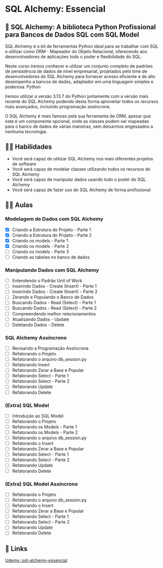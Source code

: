 # SQL Alchemy: Essencial
## 🚀 SQL Alchemy: A biblioteca Python Profissional para Bancos de Dados SQL com SQL Model

SQL Alchemy é o kit de ferramentas Python ideal para se trabalhar com SQL e utilizar como ORM - Mapeador do Objeto Relacional, oferecendo aos desenvolvedores de aplicações todo o poder e flexibilidade do SQL.

Neste curso iremos conhecer e utilizar um conjunto completo de padrões de persistência de dados de nível empresarial, projetados pelo time de desenvolvedores do SQL Alchemy para fornecer acesso eficiente e de alto desempenho a bancos de dados, adaptador em uma linguagem simples e poderosa: Python

Iremos utilizar a versão 3.13.7 do Python juntamente com a versão mais recente do SQL Alchemy podendo desta forma aproveitar todos os recursos mais avançados, incluindo programação assíncrona.

O SQL Alchemy é mais famoso pela sua ferramenta de ORM, apesar que este é um componente opcional, onde as classes podem ser mapeadas para o banco de dados de várias maneiras, sem deixarmos engessados a nenhuma tecnologia.

## 👨‍💻 Habilidades
* Você será capaz de utilizar SQL Alchemy nos mais diferentes projetos de software
* Você será capaz de modelar classes utilizando todos os recursos do SQL Alchemy
* Você será capaz de manipular dados usando todo o poder do SQL Alchemy
* Você será capaz de fazer uso do SQL Alchemy de forma profissional

## 👨‍🏫 Aulas
### Modelagem de Dados com SQL Alchemy
- [x] Criando a Estrutura do Projeto - Parte 1
- [x] Criando a Estrutura do Projeto - Parte 2
- [x] Criando os models - Parte 1
- [x] Criando os models - Parte 2
- [ ] Criando os models - Parte 3
- [ ] Criando as tabelas no banco de dados

### Manipulando Dados com SQL Alchemy
- [ ] Entendendo o Padrão Unit of Work
- [ ] Inserindo Dados - Create (Insert) - Parte 1
- [ ] Inserindo Dados - Create (Insert) - Parte 2
- [ ] Zerando e Populando o Banco de Dados
- [ ] Buscando Dados - Read (Select) - Parte 1
- [ ] Buscando Dados - Read (Select) - Parte 2
- [ ] Compreendendo melhor relacionamentos
- [ ] Atualizando Dados - Update
- [ ] Deletando Dados - Delete

### SQL Alchemy Assíncrono
- [ ] Revisando a Programação Assíncrona
- [ ] Refatorando o Projeto
- [ ] Refatorando o arquivo db_session.py
- [ ] Refatorando Insert
- [ ] Refatorando Zerar a Base e Popular
- [ ] Refatorando Select - Parte 1
- [ ] Refatorando Select - Parte 2
- [ ] Refatorando Update
- [ ] Refatorando Delete

### (Extra) SQL Model
- [ ] Introdução ao SQL Model
- [ ] Refatorando o Projeto
- [ ] Refatorando os Models - Parte 1
- [ ] Refatorando os Models - Parte 2
- [ ] Refatorando o arquivo db_session.py
- [ ] Refatorando o Insert
- [ ] Refatorando Zerar a Base e Popular
- [ ] Refatorando Select - Parte 1
- [ ] Refatorando Select - Parte 2
- [ ] Refatorando Update
- [ ] Refatorando Delete

### (Extra) SQL Model Assíncrono
- [ ] Refatorando o Projeto
- [ ] Refatorando o arquivo db_session.py
- [ ] Refatorando o Insert
- [ ] Refatorando Zerar a Base e Popular
- [ ] Refatorando Select - Parte 1
- [ ] Refatorando Select - Parte 2
- [ ] Refatorando Update
- [ ] Refatorando Delete

## 🔗 Links
[Udemy: sql-alchemy-essencial](https://www.udemy.com/course/sql-alchemy-essencial/)